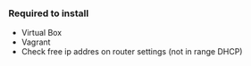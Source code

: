 ### Required to install

- Virtual Box
- Vagrant
- Check free ip addres on router settings (not in range DHCP)


